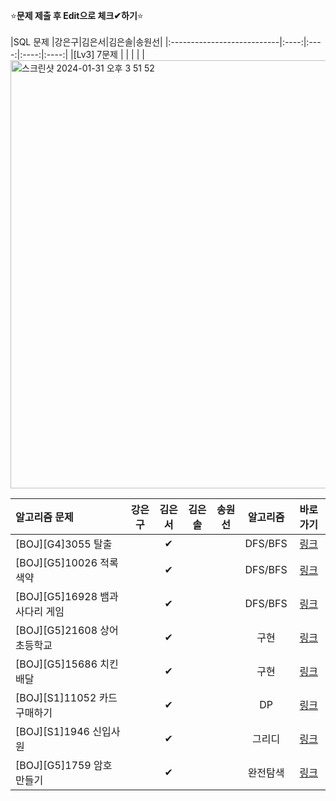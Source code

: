 ⭐**문제 제출 후 Edit으로 체크✔하기**⭐<br/><br/>
|SQL 문제                     |강은구|김은서|김은솔|송원선|
|:---------------------------|:----:|:----:|:----:|:----:|
|[Lv3] 7문제                  |      |      |      |      | 
<img width="685" alt="스크린샷 2024-01-31 오후 3 51 52" src="https://github.com/TeamAlgorithmStudyHyndai/TeamAlgorithmStudy/assets/74243990/de380794-0b43-4665-9002-46168594642e">

|알고리즘 문제                           |강은구|김은서|김은솔|송원선|알고리즘| 바로가기|
|:-----------------------------------|:----:|:----:|:----:|:----:|:-----------------------:|:------:|
|[BOJ][G4]3055 탈출                   |      |  ✔   |      |      | DFS/BFS | [링크](https://www.acmicpc.net/problem/3055)|
|[BOJ][G5]10026 적록색약               |      |  ✔   |      |      | DFS/BFS | [링크](https://www.acmicpc.net/problem/10026)|
|[BOJ][G5]16928 뱀과 사다리 게임         |      |  ✔   |      |      | DFS/BFS | [링크](https://www.acmicpc.net/problem/16928)|
|[BOJ][G5]21608 상어 초등학교            |      |  ✔   |      |      | 구현 | [링크](https://www.acmicpc.net/problem/21608)|
|[BOJ][G5]15686 치킨 배달               |      |  ✔   |      |      | 구현 | [링크](https://www.acmicpc.net/problem/15686)|
|[BOJ][S1]11052 카드 구매하기            |      |  ✔   |      |      | DP | [링크](https://www.acmicpc.net/problem/11052)|
|[BOJ][S1]1946 신입사원                 |      |  ✔   |      |      | 그리디 | [링크](https://www.acmicpc.net/problem/1946)|
|[BOJ][G5]1759 암호 만들기              |      |   ✔  |      |      | 완전탐색 | [링크](https://www.acmicpc.net/problem/1759)|
